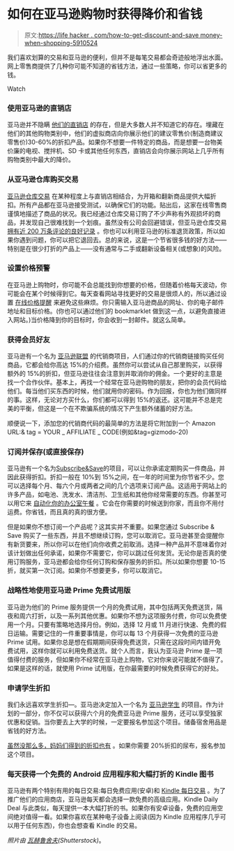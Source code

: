 # 如何在亚马逊购物时获得降价和省钱

> 原文:[https://life hacker . com/how-to-get-discount-and-save money-when-shopping-5910524](https://lifehacker.com/how-to-get-reduced-prices-and-save-money-when-shopping-5910524)

我们喜欢划算的交易和亚马逊的便利，但并不是每笔交易都会奇迹般地浮出水面。网上零售商提供了几种你可能不知道的省钱方法，通过一些策略，你可以省更多的钱。

Watch

### 使用亚马逊的直销店

亚马逊并不隐瞒 [他们的直销店](http://amzn.to/ajFNbN) 的存在，但是大多数人并不知道它的存在。埋藏在他们的其他购物类别中，他们的虚拟商店向你展示他们的建议零售价(制造商建议零售价)30-60%的折扣产品。如果你不想要一件特定的商品，而是想要一台物美价廉的电视、搅拌机、SD 卡或其他任何东西，直销店会向你展示网站上几乎所有购物类别中最大的降价。

### 从亚马逊仓库购买交易

[亚马逊仓库交易](http://amzn.to/3sKeWI) 在某种程度上与直销店相结合，为开箱和翻新商品提供大幅折扣。所有产品都在亚马逊接受测试，以确保它们的功能。贴出后，这家在线零售商谨慎地描述了商品的状况。我已经通过仓库交易订购了不少声称有外观损坏的商品，并发现自己很难找到一个划痕。虽然没有公司会回避错误，但亚马逊仓库交易 [拥有近 200 万条评论的良好记录](http://amzn.to/17JQ6pl) 。你也可以利用亚马逊的标准退货政策，所以如果你遇到问题，你可以把它退回去。总的来说，这是一个节省很多钱的好方法——特别是在很少打折的产品上——没有通常与二手或翻新设备相关(或想象)的风险。

### 设置价格预警

在亚马逊上购物时，你可能不会总能找到你想要的价格，但随着价格每天波动，你可能会在某个时候得到它。每天查看网站寻找更好的交易是很烦人的，所以通过设置 [在线价格提醒](http://onlinepricealert.com/) 来避免这些麻烦。你只需输入亚马逊商品的网址、你的电子邮件地址和目标价格。(你也可以通过他们的 bookmarklet 做到这一点，以避免直接进入网站。)当价格降到你的目标时，你会收到一封邮件。就这么简单。

### 获得会员好友

亚马逊有一个名为 [亚马逊联盟](http://bit.ly/9TCp3V) 的代销商项目，人们通过你的代销商链接购买任何商品，它都会给你高达 15%的介绍费。虽然你可以尝试从自己那里购买，以获得额外的 15%的折扣，但亚马逊往往会注意到并取消你的佣金。一个更好的主意是找一个合作伙伴。基本上，再找一个经常在亚马逊购物的朋友，把你的会员代码给他们。每当他们买东西的时候，他们就用你的密码。作为回报，你也为他们做同样的事。这样，无论对方买什么，你们都可以得到 15%的返还。这可能并不总是完美的平衡，但这是一个在不欺骗系统的情况下产生额外储蓄的好方法。

顺便说一下，添加您的代销商代码的最简单的方法是将它附加到一个 Amazon URL:& tag = YOUR _ AFFILIATE _ CODE(例如&tag=gizmodo-20)

### 订阅并保存(或直接保存)

亚马逊有一个名为[Subscribe&Save](http://amzn.to/uEne7)的项目，可以让你承诺定期购买一件商品，并因此获得折扣。折扣一般在 10%到 15%之间，在一年的时间里为你节省不少。您可以选择每个月、每六个月或两者之间的几个选项来订阅产品。这适用于网站上的许多产品，如电池、洗发水、清洁剂、卫生纸和其他你经常需要的东西。你甚至可以用它来 [自动化你的办公室午餐](https://lifehacker.com/use-amazons-subscribe-and-save-to-automate-office-lunch-5878081) 。它会在你需要的时候送到你家，而且你不用付运费。你省钱，而且真的真的很方便。

但是如果你不想订阅一个产品呢？这其实并不重要。如果您通过 Subscribe & Save 购买了一些东西，并且不想继续订购，您可以取消它。亚马逊甚至会提醒你有新货要来，所以你可以在他们向你收费之前取消。选择一种产品并不意味着你对该计划做出任何承诺，如果你不需要它，你可以跳过任何发货。无论你是否真的使用订购服务，亚马逊都会给你任何订购和保存服务的折扣。所以如果你想要 10-15 折，就买第一次订阅。如果你不想要更多，你可以取消它。

### 战略性地使用亚马逊 Prime 免费试用版

亚马逊为他们的 Prime 服务提供一个月的免费试用，其中包括两天免费送货，隔夜和周六打折，以及一系列其他优惠。如果你不想为这项服务付费，你可以免费使用一个月。只要有策略地选择月份。例如，选择 12 月或 11 月进行快速、免费的假日运输。需要记住的一件重要事情是，你可以每 13 个月获得一次免费的亚马逊 Prime 试用。如果你总是想在假期期间获得免费送货，只需在这段时间内错开免费试用，这样你就可以利用免费送货。就个人而言，我认为亚马逊 Prime 是一项值得付费的服务，但如果你不经常在亚马逊上购物，它对你来说可能就不值得了。如果是这样的话，就使用 Prime 试用版，在你最需要的时候免费获得它的好处。

### 申请学生折扣

我们永远喜欢学生折扣—。亚马逊决定加入一个名为 [亚马逊学生](http://amzn.to/1aD6dJ3) 的项目。作为计划的一部分，你不仅可以获得六个月的免费亚马逊 Prime 服务，还可以享受独家优惠和促销。当你要去上大学的时候，一定要报名参加这个项目。储备宿舍用品是省钱的好方法。

[虽然没那么多，妈妈们得到的折扣也有](http://amzn.to/d0hku1) 。如果你需要 20%折扣的尿布，报名参加这个项目。

### 每天获得一个免费的 Android 应用程序和大幅打折的 Kindle 图书

亚马逊有两个特别有用的每日交易:每日免费应用(安卓)和 [Kindle 每日交易](http://amzn.to/o3AbsH) 。为了推广他们的应用商店，亚马逊每天都会选择一款免费的高级应用。Kindle Daily Deal 与此类似，每天提供一本大幅打折的书。如果你有安卓设备，免费的应用空间绝对值得一看。如果你喜欢在某种电子设备上阅读(因为 Kindle 应用程序几乎可以用于任何东西)，你也会想查看 Kindle 的交易。

*照片由* [*瓦赫鲁舍夫*](http://www.shutterstock.com/pic.mhtml?id=61754077)*(Shutterstock)*。